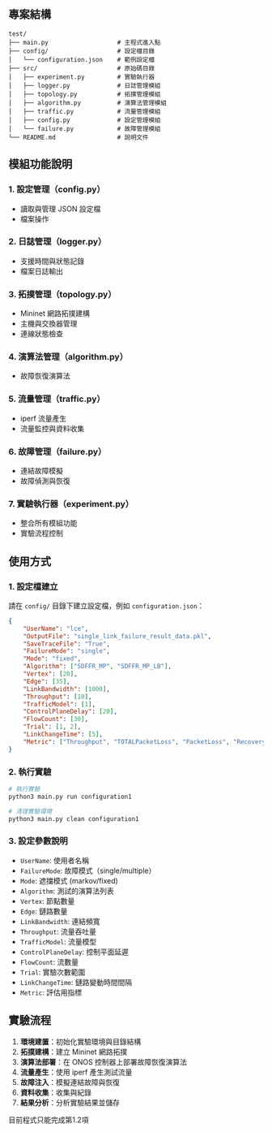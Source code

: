 ## 專案結構

```
test/
├── main.py                   # 主程式進入點
├── config/                   # 設定檔目錄
│   └── configuration.json    # 範例設定檔
├── src/                      # 原始碼目錄
│   ├── experiment.py         # 實驗執行器
│   ├── logger.py             # 日誌管理模組
│   ├── topology.py           # 拓撲管理模組
│   ├── algorithm.py          # 演算法管理模組
│   ├── traffic.py            # 流量管理模組
│   ├── config.py             # 設定管理模組
│   └── failure.py            # 故障管理模組
└── README.md                 # 說明文件
```

## 模組功能說明

### 1. 設定管理（config.py）
- 讀取與管理 JSON 設定檔
- 檔案操作

### 2. 日誌管理（logger.py）
- 支援時間與狀態記錄
- 檔案日誌輸出

### 3. 拓撲管理（topology.py）
- Mininet 網路拓撲建構
- 主機與交換器管理
- 連線狀態檢查

### 4. 演算法管理（algorithm.py）
- 故障恢復演算法

### 5. 流量管理（traffic.py）
- iperf 流量產生
- 流量監控與資料收集

### 6. 故障管理（failure.py）
- 連結故障模擬
- 故障偵測與恢復

### 7. 實驗執行器（experiment.py）
- 整合所有模組功能
- 實驗流程控制

## 使用方式

### 1. 設定檔建立

請在 `config/` 目錄下建立設定檔，例如 `configuration.json`：

```json
{
    "UserName": "lce",
    "OutputFile": "single_link_failure_result_data.pkl",
    "SaveTraceFile": "True",
    "FailureMode": "single",
    "Mode": "fixed",
    "Algorithm": ["SDFFR_MP", "SDFFR_MP_LB"],
    "Vertex": [20],
    "Edge": [35],
    "LinkBandwidth": [1000],
    "Throughput": [10],
    "TrafficModel": [1],
    "ControlPlaneDelay": [20],
    "FlowCount": [30],
    "Trial": [1, 2],
    "LinkChangeTime": [5],
    "Metric": ["Throughput", "TOTALPacketLoss", "PacketLoss", "RecoveryDelay"]
}
```

### 2. 執行實驗

```bash
# 執行實驗
python3 main.py run configuration1

# 清理實驗環境
python3 main.py clean configuration1
```


### 3. 設定參數說明

- `UserName`: 使用者名稱
- `FailureMode`: 故障模式（single/multiple）
- `Mode`: 遮擋模式 (markov/fixed)
- `Algorithm`: 測試的演算法列表
- `Vertex`: 節點數量
- `Edge`: 鏈路數量
- `LinkBandwidth`: 連結頻寬
- `Throughput`: 流量吞吐量
- `TrafficModel`: 流量模型
- `ControlPlaneDelay`: 控制平面延遲
- `FlowCount`: 流數量
- `Trial`: 實驗次數範圍
- `LinkChangeTime`: 鏈路變動時間間隔
- `Metric`: 評估用指標

## 實驗流程

1. **環境建置**：初始化實驗環境與目錄結構
2. **拓撲建構**：建立 Mininet 網路拓撲
3. **演算法部署**：在 ONOS 控制器上部署故障恢復演算法
4. **流量產生**：使用 iperf 產生測試流量
5. **故障注入**：模擬連結故障與恢復
6. **資料收集**：收集與紀錄
7. **結果分析**：分析實驗結果並儲存

目前程式只能完成第1.2項